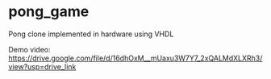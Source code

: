 # pong_game
Pong clone implemented in hardware using VHDL

Demo video: https://drive.google.com/file/d/16dhOxM__mUaxu3W7Y7_2xQALMdXLXRh3/view?usp=drive_link
